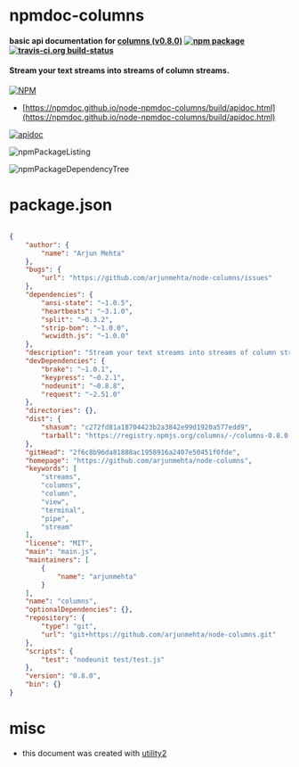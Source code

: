 # npmdoc-columns

#### basic api documentation for  [columns (v0.8.0)](https://github.com/arjunmehta/node-columns)  [![npm package](https://img.shields.io/npm/v/npmdoc-columns.svg?style=flat-square)](https://www.npmjs.org/package/npmdoc-columns) [![travis-ci.org build-status](https://api.travis-ci.org/npmdoc/node-npmdoc-columns.svg)](https://travis-ci.org/npmdoc/node-npmdoc-columns)

#### Stream your text streams into streams of column streams.

[![NPM](https://nodei.co/npm/columns.png?downloads=true&downloadRank=true&stars=true)](https://www.npmjs.com/package/columns)

- [https://npmdoc.github.io/node-npmdoc-columns/build/apidoc.html](https://npmdoc.github.io/node-npmdoc-columns/build/apidoc.html)

[![apidoc](https://npmdoc.github.io/node-npmdoc-columns/build/screenCapture.buildCi.browser.%252Ftmp%252Fbuild%252Fapidoc.html.png)](https://npmdoc.github.io/node-npmdoc-columns/build/apidoc.html)

![npmPackageListing](https://npmdoc.github.io/node-npmdoc-columns/build/screenCapture.npmPackageListing.svg)

![npmPackageDependencyTree](https://npmdoc.github.io/node-npmdoc-columns/build/screenCapture.npmPackageDependencyTree.svg)



# package.json

```json

{
    "author": {
        "name": "Arjun Mehta"
    },
    "bugs": {
        "url": "https://github.com/arjunmehta/node-columns/issues"
    },
    "dependencies": {
        "ansi-state": "~1.0.5",
        "heartbeats": "~3.1.0",
        "split": "~0.3.2",
        "strip-bom": "~1.0.0",
        "wcwidth.js": "~1.0.0"
    },
    "description": "Stream your text streams into streams of column streams.",
    "devDependencies": {
        "brake": "~1.0.1",
        "keypress": "~0.2.1",
        "nodeunit": "~0.8.8",
        "request": "~2.51.0"
    },
    "directories": {},
    "dist": {
        "shasum": "c272fd81a18704423b2a3842e99d1920a577edd9",
        "tarball": "https://registry.npmjs.org/columns/-/columns-0.8.0.tgz"
    },
    "gitHead": "2f6c8b96da81888ac1958916a2407e50451f0fde",
    "homepage": "https://github.com/arjunmehta/node-columns",
    "keywords": [
        "streams",
        "columns",
        "column",
        "view",
        "terminal",
        "pipe",
        "stream"
    ],
    "license": "MIT",
    "main": "main.js",
    "maintainers": [
        {
            "name": "arjunmehta"
        }
    ],
    "name": "columns",
    "optionalDependencies": {},
    "repository": {
        "type": "git",
        "url": "git+https://github.com/arjunmehta/node-columns.git"
    },
    "scripts": {
        "test": "nodeunit test/test.js"
    },
    "version": "0.8.0",
    "bin": {}
}
```



# misc
- this document was created with [utility2](https://github.com/kaizhu256/node-utility2)
